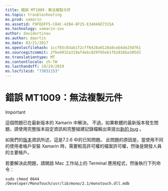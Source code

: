 ```yaml
---
title: 錯誤 MT1009：無法複製元件
ms.topic: troubleshooting
ms.prod: xamarin
ms.assetid: F9FEDFF5-C84C-42B4-8F25-E34846E7315A
ms.technology: xamarin-ios
author: davidortinau
ms.author: daortin
ms.date: 03/21/2017
ms.openlocfilehash: 1ccf85c03ab1f2cff6428a0120a8ceb4de250761
ms.sourcegitcommit: 2fbe4932a319af4ebc829f65eb1fb1816ba305d3
ms.translationtype: MT
ms.contentlocale: zh-TW
ms.lasthandoff: 10/29/2019
ms.locfileid: "73031153"
---
```

# <a name="error-mt1009-could-not-copy-the-assembly"></a>錯誤 MT1009：無法複製元件

> [!IMPORTANT]
> 這個問題已在最新版本的 Xamarin 中解決。 不過，如果軟體的最新版本發生問題，請使用完整版本設定資訊和完整組建記錄檔輸出來提出[新的 bug](~/cross-platform/troubleshooting/questions/howto-file-bug.md) 。

如我們的[版本](https://github.com/xamarin/release-notes-archive/blob/master/release-notes/ios/xamarin.ios_7/xamarin.ios_7.2/index.md)資訊所述，這是7.2.6 中的已知問題。 此問題的原因是，當使用不同的使用者帳戶安裝 Xamarin 時，需要較高許可權的檔案許可權，然後是開發人員的主要帳戶。

若要解決此問題，請開啟 Mac 工作站上的 Terminal 應用程式，然後執行下列命令：

`sudo chmod 0644 /Developer/MonoTouch/usr/lib/mono/2.1/monotouch.dll.mdb`
